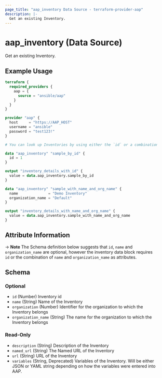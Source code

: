 ```yaml
---
page_title: "aap_inventory Data Source - terraform-provider-aap"
description: |-
  Get an existing Inventory.
---
```


# aap_inventory (Data Source)

Get an existing Inventory.


## Example Usage

```terraform
terraform {
  required_providers {
    aap = {
      source = "ansible/aap"
    }
  }
}

provider "aap" {
  host     = "https://AAP_HOST"
  username = "ansible"
  password = "test123!"
}

# You can look up Inventories by using either the `id` or a combination of `name` and `organization_name`.

data "aap_inventory" "sample_by_id" {
  id = 1
}

output "inventory_details_with_id" {
  value = data.aap_inventory.sample_by_id
}

data "aap_inventory" "sample_with_name_and_org_name" {
  name              = "Demo Inventory"
  organization_name = "Default"
}

output "inventory_details_with_name_and_org_name" {
  value = data.aap_inventory.sample_with_name_and_org_name
}
```


## Attribute Information

-> **Note** The Schema definition below suggests that `id`, `name` and `organization_name` are optional, however the inventory data block requires `id` or the combination of `name` and `organization_name` as attributes.

<!-- schema generated by tfplugindocs -->
## Schema

### Optional

- `id` (Number) Inventory id
- `name` (String) Name of the Inventory
- `organization` (Number) Identifier for the organization to which the Inventory belongs
- `organization_name` (String) The name for the organization to which the Inventory belongs

### Read-Only

- `description` (String) Description of the Inventory
- `named_url` (String) The Named URL of the Inventory
- `url` (String) URL of the Inventory
- `variables` (String, Deprecated) Variables of the Inventory. Will be either JSON or YAML string depending on how the variables were entered into AAP.
